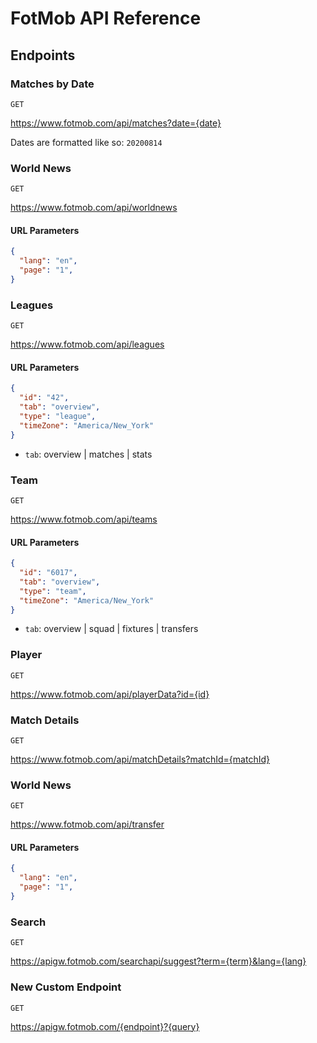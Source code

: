 # FotMob API Reference

## Endpoints

### Matches by Date

`GET`

<https://www.fotmob.com/api/matches?date={date}>

Dates are formatted like so: `20200814`

### World News

`GET`

<https://www.fotmob.com/api/worldnews>

#### URL Parameters

```json
{
  "lang": "en",
  "page": "1",
}
```

### Leagues

`GET`

<https://www.fotmob.com/api/leagues>

#### URL Parameters

```json
{
  "id": "42",
  "tab": "overview",
  "type": "league",
  "timeZone": "America/New_York"
}
```

- `tab`: overview | matches | stats

### Team

`GET`

<https://www.fotmob.com/api/teams>

<!-- markdownlint-disable MD024 -->
#### URL Parameters
<!-- markdownlint-enable MD024 -->

```json
{
  "id": "6017",
  "tab": "overview",
  "type": "team",
  "timeZone": "America/New_York"
}
```

- `tab`: overview | squad | fixtures | transfers

### Player

`GET`

<https://www.fotmob.com/api/playerData?id={id}>

### Match Details

`GET`

<https://www.fotmob.com/api/matchDetails?matchId={matchId}>


### World News

`GET`

<https://www.fotmob.com/api/transfer>

#### URL Parameters

```json
{
  "lang": "en",
  "page": "1",
}
```

### Search

`GET`

<https://apigw.fotmob.com/searchapi/suggest?term={term}&lang={lang}>

### New Custom Endpoint

`GET`

<https://apigw.fotmob.com/{endpoint}?{query}>

